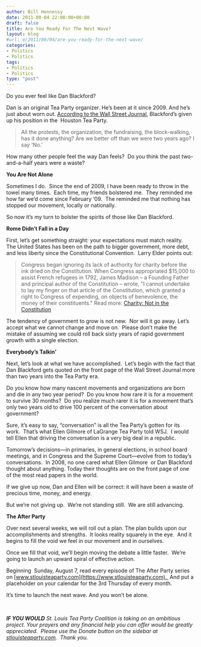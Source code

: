 ```yaml
---
author: Bill Hennessy
date: 2011-08-04 22:08:00+00:00
draft: false
title: Are You Ready For The Next Wave?
layout: blog
#url: e/2011/08/04/are-you-ready-for-the-next-wave/
categories:
- Politics
- Politics
tags:
- Politics
- Politics
type: "post"
---
```


Do you ever feel like Dan Blackford?

Dan is an original Tea Party organizer. He’s been at it since 2009. And he’s just about worn out. [According to the Wall Street Journal](https://online.wsj.com/article/SB10001424053111903635604576474050402040650.html?KEYWORDS=tea+party), Blackford’s given up his position in the  Houston Tea Party.



> All the protests, the organization, the fundraising, the block-walking, has it done anything? Are we better off than we were two years ago? I say 'No.’



How many other people feel the way Dan feels?  Do you think the past two-and-a-half years were a waste?

**You Are Not Alone**

Sometimes I do.  Since the end of 2009, I have been ready to throw in the towel many times.  Each time, my friends bolstered me.  They reminded me how far we’d come since February ‘09.  The reminded me that nothing has stopped our movement, locally or nationally.

So now it’s my turn to bolster the spirits of those like Dan Blackford.

**Rome Didn’t Fall in a Day**

First, let’s get something straight: your expectations must match reality.  The United States has been on the path to bigger government, more debt, and less liberty since the Constitutional Convention.  Larry Elder points out:



> Congress began ignoring its lack of authority for charity before the ink dried on the Constitution. When Congress appropriated $15,000 to assist French refugees in 1792, James Madison – a Founding Father and principal author of the Constitution – wrote, "I cannot undertake to lay my finger on that article of the Constitution, which granted a right to Congress of expending, on objects of benevolence, the money of their constituents."
Read more: [Charity: Not in the Constitution](https://www.wnd.com/index.php?pageId=108045#ixzz1U3lot3ii)



The tendency of government to grow is not new.  Nor will it go away. Let’s accept what we cannot change and move on.  Please don’t make the mistake of assuming we could roll back sixty years of rapid government growth with a single election.  

**Everybody’s Talkin’**

Next, let’s look at what we have accomplished.  Let’s begin with the fact that Dan Blackford gets quoted on the front page of the Wall Street Journal more than two years into the Tea Party era.  

Do you know how many nascent movements and organizations are born and die in any two year period?  Do you know how rare it is for a movement to survive 30 months?  Do you realize much rarer it is for a movement that’s only two years old to drive 100 percent of the conversation about government?

Sure, it’s easy to say, “conversation” is all the Tea Party’s gotten for its work.  That’s what Ellen Gilmore of LaGrange Tea Party told WSJ.  I would tell Ellen that driving the conversation is a very big deal in a republic.

Tomorrow’s decisions—in primaries, in general elections, in school board meetings, and in Congress and the Supreme Court—evolve from to today’s conversations.  In 2008, no one cared what Ellen Gilmore  or Dan Blackford thought about anything. Today their thoughts are on the front page of one of the most read papers in the world. 

If we give up now, Dan and Ellen will be correct: it will have been a waste of precious time, money, and energy. 

But we’re not giving up.  We’re not standing still.  We are still advancing.

**The After Party**

Over next several weeks, we will roll out a plan. The plan builds upon our accomplishments and strengths.  It looks reality squarely in the eye.  And it begins to fill the void we feel in our movement and in ourselves. 

Once we fill that void, we’ll begin moving the debate a little faster.  We’re going to launch an upward spiral of effective action. 

Beginning  Sunday, August 7, read every episode of The After Party series on [www.stlouisteaparty.com](https://www.stlouisteaparty.com).  And put a placeholder on your calendar for the 3rd Thursday of every month.  

It’s time to launch the next wave. And you won’t be alone.

 

_**IF YOU WOULD** St. Louis Tea Party Coalition is taking on an ambitious project. Your prayers and any financial help you can offer would be greatly appreciated.  Please use the Donate button on the sidebar at [stlouisteaparty.com](https://stlouisteaparty.com).  Thank you._
